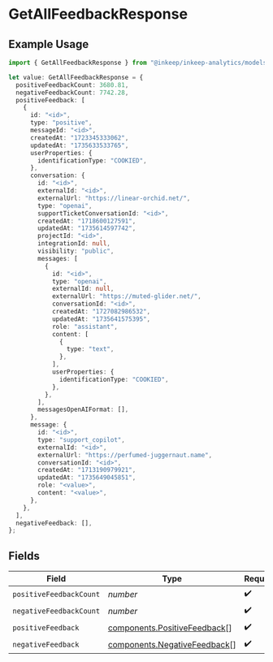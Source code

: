# GetAllFeedbackResponse

## Example Usage

```typescript
import { GetAllFeedbackResponse } from "@inkeep/inkeep-analytics/models/components";

let value: GetAllFeedbackResponse = {
  positiveFeedbackCount: 3680.81,
  negativeFeedbackCount: 7742.28,
  positiveFeedback: [
    {
      id: "<id>",
      type: "positive",
      messageId: "<id>",
      createdAt: "1723345333062",
      updatedAt: "1735633533765",
      userProperties: {
        identificationType: "COOKIED",
      },
      conversation: {
        id: "<id>",
        externalId: "<id>",
        externalUrl: "https://linear-orchid.net/",
        type: "openai",
        supportTicketConversationId: "<id>",
        createdAt: "1718600127591",
        updatedAt: "1735614597742",
        projectId: "<id>",
        integrationId: null,
        visibility: "public",
        messages: [
          {
            id: "<id>",
            type: "openai",
            externalId: null,
            externalUrl: "https://muted-glider.net/",
            conversationId: "<id>",
            createdAt: "1727082986532",
            updatedAt: "1735641575395",
            role: "assistant",
            content: [
              {
                type: "text",
              },
            ],
            userProperties: {
              identificationType: "COOKIED",
            },
          },
        ],
        messagesOpenAIFormat: [],
      },
      message: {
        id: "<id>",
        type: "support_copilot",
        externalId: "<id>",
        externalUrl: "https://perfumed-juggernaut.name",
        conversationId: "<id>",
        createdAt: "1713190979921",
        updatedAt: "1735649045851",
        role: "<value>",
        content: "<value>",
      },
    },
  ],
  negativeFeedback: [],
};
```

## Fields

| Field                                                                        | Type                                                                         | Required                                                                     | Description                                                                  |
| ---------------------------------------------------------------------------- | ---------------------------------------------------------------------------- | ---------------------------------------------------------------------------- | ---------------------------------------------------------------------------- |
| `positiveFeedbackCount`                                                      | *number*                                                                     | :heavy_check_mark:                                                           | N/A                                                                          |
| `negativeFeedbackCount`                                                      | *number*                                                                     | :heavy_check_mark:                                                           | N/A                                                                          |
| `positiveFeedback`                                                           | [components.PositiveFeedback](../../models/components/positivefeedback.md)[] | :heavy_check_mark:                                                           | N/A                                                                          |
| `negativeFeedback`                                                           | [components.NegativeFeedback](../../models/components/negativefeedback.md)[] | :heavy_check_mark:                                                           | N/A                                                                          |